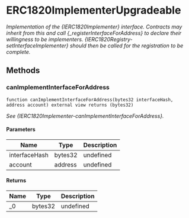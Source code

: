 # ERC1820ImplementerUpgradeable







*Implementation of the {IERC1820Implementer} interface. Contracts may inherit from this and call {_registerInterfaceForAddress} to declare their willingness to be implementers. {IERC1820Registry-setInterfaceImplementer} should then be called for the registration to be complete.*

## Methods

### canImplementInterfaceForAddress

```solidity
function canImplementInterfaceForAddress(bytes32 interfaceHash, address account) external view returns (bytes32)
```



*See {IERC1820Implementer-canImplementInterfaceForAddress}.*

#### Parameters

| Name | Type | Description |
|---|---|---|
| interfaceHash | bytes32 | undefined
| account | address | undefined

#### Returns

| Name | Type | Description |
|---|---|---|
| _0 | bytes32 | undefined




